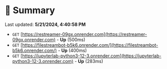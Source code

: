 # 📖 Summary
Last updated: **5/21/2024, 4:40:58 PM**

- `GET` [https://restreamer-09gx.onrender.com](https://restreamer-09gx.onrender.com) - **Up** (500ms)
- `GET` [https://filestreambot-b5k6.onrender.com/](https://filestreambot-b5k6.onrender.com/) - **Up** (400ms)
- `GET` [https://jupyterlab-python3-12-3.onrender.com](https://jupyterlab-python3-12-3.onrender.com) - **Up** (283ms)
